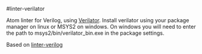 #linter-verilator

Atom linter for Verilog, using [Verilator](https://www.veripool.org/wiki/verilator). 
Install verilator using your package manager on linux or MSYS2 on windows. On windows you will need to enter the path to msys2/bin/verilator_bin.exe in the package settings.

Based on [linter-verilog](https://github.com/manucorporat/linter-verilog)
